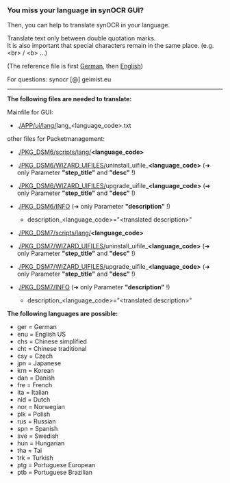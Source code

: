 ### You miss your language in synOCR GUI? 

Then, you can help to translate synOCR in your language.  

Translate text only between double quotation marks.  
It is also important that special characters remain in the same place. (e.g. \<br\> / \<b\> …)
  
(The reference file is first [German](https://git.geimist.eu/geimist/synOCR/src/branch/master/APP/lang/lang_ger.txt), then [English](https://git.geimist.eu/geimist/synOCR/src/branch/master/APP/lang/lang_enu.txt))

For questions: synocr [@] geimist.eu

-----

**The following files are needed to translate:**

Mainfile for GUI:
- .[/APP/ui/lang/](https://git.geimist.eu/geimist/synOCR/src/branch/master/APP/ui/lang)lang_\<language\_code\>.txt

other files for Packetmanagement:   
- .[/PKG_DSM6/scripts/lang/](https://git.geimist.eu/geimist/synOCR/src/branch/master/PKG/scripts/lang)**\<language_code\>**
- .[/PKG_DSM6/WIZARD_UIFILES/](https://git.geimist.eu/geimist/synOCR/src/branch/master/PKG/WIZARD_UIFILES)uninstall\_uifile\_**\<language\_code\>** (➜ only Parameter **"step_title"** and **"desc"** !)
- .[/PKG_DSM6/WIZARD_UIFILES/](https://git.geimist.eu/geimist/synOCR/src/branch/master/PKG/WIZARD_UIFILES)upgrade\_uifile\_**\<language\_code\>** (➜ only Parameter **"step_title"** and **"desc"** !)
- .[/PKG_DSM6/INFO](https://git.geimist.eu/geimist/synOCR/src/branch/master/PKG/INFO) (➜ only Parameter **"description"** !)
    - description_\<language\_code\>="\<translated description\>"   

- .[/PKG_DSM7/scripts/lang/](https://git.geimist.eu/geimist/synOCR/src/branch/master/PKG/scripts/lang)**\<language_code\>**
- .[/PKG_DSM7/WIZARD_UIFILES/](https://git.geimist.eu/geimist/synOCR/src/branch/master/PKG/WIZARD_UIFILES)uninstall\_uifile\_**\<language\_code\>** (➜ only Parameter **"step_title"** and **"desc"** !)
- .[/PKG_DSM7/WIZARD_UIFILES/](https://git.geimist.eu/geimist/synOCR/src/branch/master/PKG/WIZARD_UIFILES)upgrade\_uifile\_**\<language\_code\>** (➜ only Parameter **"step_title"** and **"desc"** !)
- .[/PKG_DSM7/INFO](https://git.geimist.eu/geimist/synOCR/src/branch/master/PKG/INFO) (➜ only Parameter **"description"** !)
    - description_\<language\_code\>="\<translated description\>"   
  
  
**The following languages are possible:**
- ger = German
- enu = English US
- chs = Chinese simplified
- cht = Chinese traditional
- csy = Czech
- jpn = Japanese
- krn = Korean
- dan = Danish
- fre = French
- ita = Italian
- nld = Dutch
- nor = Norwegian
- plk = Polish
- rus = Russian
- spn = Spanish
- sve = Swedish
- hun = Hungarian
- tha = Tai
- trk = Turkish
- ptg = Portuguese European
- ptb = Portuguese Brazilian
